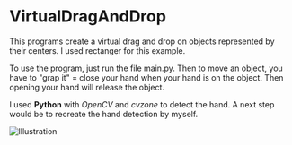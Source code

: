 # VirtualDragAndDrop

This programs create a virtual drag and drop on objects represented by their centers. I used rectanger for this example.  

To use the program, just run the file main.py. Then to move an object, you have to "grap it" = close your hand when your hand is on the object. Then opening your hand will release the object.  

I used **Python** with *OpenCV* and *cvzone* to detect the hand. A next step would be to recreate the hand detection by myself.  

![Illustration](video.gif)
